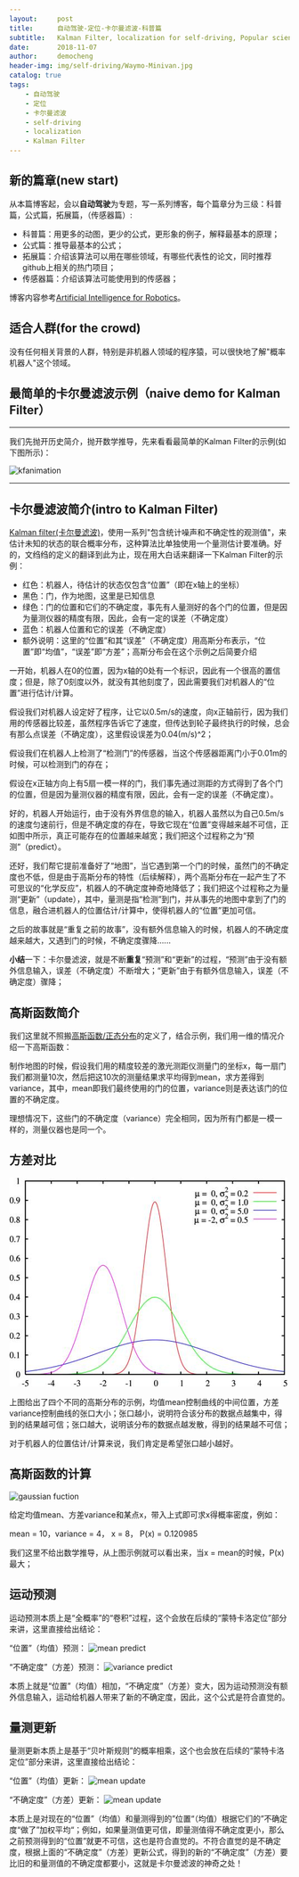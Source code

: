 ```yaml
---
layout:     post
title:      自动驾驶-定位-卡尔曼滤波-科普篇
subtitle:   Kalman Filter, localization for self-driving, Popular science
date:       2018-11-07
author:     democheng
header-img: img/self-driving/Waymo-Minivan.jpg
catalog: true
tags:
    - 自动驾驶
    - 定位
    - 卡尔曼滤波
    - self-driving
    - localization
    - Kalman Filter
---
```


## 新的篇章(new start)

从本篇博客起，会以**自动驾驶**为专题，写一系列博客，每个篇章分为三级：科普篇，公式篇，拓展篇，（传感器篇）:

- 科普篇：用更多的动图，更少的公式，更形象的例子，解释最基本的原理；
- 公式篇：推导最基本的公式；
- 拓展篇：介绍该算法可以用在哪些领域，有哪些代表性的论文，同时推荐github上相关的热门项目；
- 传感器篇：介绍该算法可能使用到的传感器；

博客内容参考[Artificial Intelligence for Robotics](https://www.udacity.com/course/artificial-intelligence-for-robotics--cs373)。


## 适合人群(for the crowd)

没有任何相关背景的人群，特别是非机器人领域的程序猿，可以很快地了解"概率机器人"这个领域。

## 最简单的卡尔曼滤波示例（naive demo for Kalman Filter）

---

我们先抛开历史简介，抛开数学推导，先来看看最简单的Kalman Filter的示例(如下图所示)：

![kfanimation](https://github.com/democheng/PythonRobotics/raw/master/kalmanfilter.gif)

---

## 卡尔曼滤波简介(intro to Kalman Filter)

[Kalman filter(卡尔曼滤波)](https://en.wikipedia.org/wiki/Kalman_filter)，使用一系列"包含统计噪声和不确定性的观测值"，来估计未知的状态的联合概率分布，这种算法比单独使用一个量测估计要准确。好的，文绉绉的定义的翻译到此为止，现在用大白话来翻译一下Kalman Filter的示例：
- 红色：机器人，待估计的状态仅包含“位置”（即在x轴上的坐标）
- 黑色：门，作为地图，这里是已知信息
- 绿色：门的位置和它们的不确定度，事先有人量测好的各个门的位置，但是因为量测仪器的精度有限，因此，会有一定的误差（不确定度）
- 蓝色：机器人位置和它的误差（不确定度）
- 额外说明：这里的“位置”和其“误差”（不确定度）用高斯分布表示，“位置”即“均值”，“误差”即“方差”；高斯分布会在这个示例之后简要介绍

一开始，机器人在0的位置，因为x轴的0处有一个标识，因此有一个很高的置信度；但是，除了0刻度以外，就没有其他刻度了，因此需要我们对机器人的“位置”进行估计/计算。

假设我们对机器人设定好了程序，让它以0.5m/s的速度，向x正轴前行，因为我们用的传感器比较差，虽然程序告诉它了速度，但传达到轮子最终执行的时候，总会有那么点误差（不确定度），这里假设误差为0.04(m/s)^2；

假设我们在机器人上检测了“检测门”的传感器，当这个传感器距离门小于0.01m的时候，可以检测到门的存在；

假设在x正轴方向上有5扇一模一样的门，我们事先通过测距的方式得到了各个门的位置，但是因为量测仪器的精度有限，因此，会有一定的误差（不确定度）。

好的，机器人开始运行，由于没有外界信息的输入，机器人虽然以为自己0.5m/s的速度匀速前行，但是不确定度的存在，导致它现在“位置”变得越来越不可信，正如图中所示，真正可能存在的位置越来越宽；我们把这个过程称之为“预测”（predict）。

还好，我们帮它提前准备好了“地图”，当它遇到第一个门的时候，虽然门的不确定度也不低，但是由于高斯分布的特性（后续解释），两个高斯分布在一起产生了不可思议的“化学反应”，机器人的不确定度神奇地降低了；我们把这个过程称之为量测“更新”（update），其中，量测是指“检测”到门，并从事先的地图中拿到了门的信息，融合进机器人的位置估计/计算中，使得机器人的“位置”更加可信。

之后的故事就是“重复之前的故事”，没有额外信息输入的时候，机器人的不确定度越来越大，又遇到门的时候，不确定度骤降......

**小结**一下：卡尔曼滤波，就是不断**重复**“预测”和“更新”的过程，“预测”由于没有额外信息输入，误差（不确定度）不断增大；“更新”由于有额外信息输入，误差（不确定度）骤降；

## 高斯函数简介

我们这里就不照搬[高斯函数/正态分布](https://www.udacity.com/course/artificial-intelligence-for-robotics--cs373)的定义了，结合示例，我们用一维的情况介绍一下高斯函数：

制作地图的时候，假设我们用的精度较差的激光测距仪测量门的坐标x，每一扇门我们都测量10次，然后把这10次的测量结果求平均得到mean，求方差得到variance，其中，mean即我们最终使用的门的位置，variance则是表达该门的位置的不确定度。

理想情况下，这些门的不确定度（variance）完全相同，因为所有门都是一模一样的，测量仪器也是同一个。

## 方差对比

![gaussian](https://github.com/democheng/democheng.github.io/raw/master/img/self-driving/gaussian.jpg)

上图给出了四个不同的高斯分布的示例，均值mean控制曲线的中间位置，方差variance控制曲线的张口大小；张口越小，说明符合该分布的数据点越集中，得到的结果越可信；张口越大，说明该分布的数据点越发散，得到的结果越不可信；

对于机器人的位置估计/计算来说，我们肯定是希望张口越小越好。


## 高斯函数的计算
<img src="https://latex.codecogs.com/svg.latex?\Large&space;g(x)={\frac {1}{\sigma {\sqrt {2\pi }}}}e^{-{\frac {1}{2}\left({\frac {x-\mu }{\sigma }}\right)^{2}}.}" title="gaussian fuction" />

给定均值mean、方差variance和某点x，带入上式即可求x得概率密度，例如：

mean = 10，variance = 4， x = 8， P(x) = 0.120985

我们这里不给出数学推导，从上图示例就可以看出来，当x = mean的时候，P(x)最大；

## 运动预测

运动预测本质上是“全概率”的“卷积”过程，这个会放在后续的“蒙特卡洛定位”部分来讲，这里直接给出结论：

“位置”（均值）预测：
<img src="https://latex.codecogs.com/svg.latex?\Large&space;mean_{new} = mean_{old} + mean_{motion}" title="mean predict" />

“不确定度”（方差）预测：
<img src="https://latex.codecogs.com/svg.latex?\Large&space;variance_{new} = variance_{old} + variance_{motion}" title="variance predict" />

本质上就是“位置”（均值）相加，“不确定度”（方差）变大，因为运动预测没有额外信息输入，运动给机器人带来了新的不确定度，因此，这个公式是符合直觉的。

## 量测更新

量测更新本质上是基于“贝叶斯规则”的概率相乘，这个也会放在后续的“蒙特卡洛定位”部分来讲，这里直接给出结论：

“位置”（均值）更新：
<img src="https://latex.codecogs.com/svg.latex?\Large&space;mean_{new} = {\frac {mean_{old} * variance_{measurement} + mean_{measurement} * variance_{old}}{variance_{measurement} + variance_{old}} }" title="mean update" />

“不确定度”（方差）更新：
<img src="https://latex.codecogs.com/svg.latex?\Large&space;variance_{new} = {\frac {1}{ 1/variance_{measurement} + 1/variance_{old} } }" title="mean update" />

本质上是对现在的“位置”（均值）和量测得到的”位置“（均值）根据它们的”不确定度“做了”加权平均“；例如，如果量测值更可信，即量测值得不确定度更小，那么之前预测得到的“位置”就更不可信，这也是符合直觉的。不符合直觉的是不确定度，根据上面的“不确定度”（方差）更新公式，得到的新的“不确定度”（方差）要比旧的和量测值的不确定度都要小，这就是卡尔曼滤波的神奇之处！